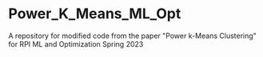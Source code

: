 # Power_K_Means_ML_Opt
A repository for modified code from the paper "Power k-Means Clustering" for RPI ML and Optimization Spring 2023
